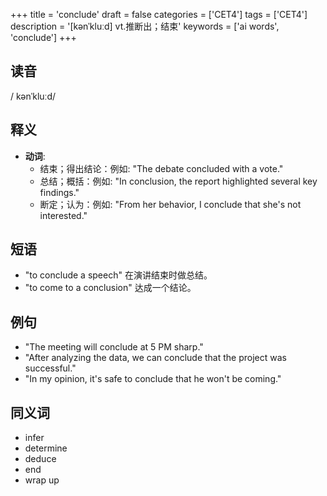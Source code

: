 +++
title = 'conclude'
draft = false
categories = ['CET4']
tags = ['CET4']
description = '[kənˈkluːd] vt.推断出；结束'
keywords = ['ai words', 'conclude']
+++

## 读音
/ kənˈkluːd/

## 释义
- **动词**:
  - 结束；得出结论：例如: "The debate concluded with a vote."
  - 总结；概括：例如: "In conclusion, the report highlighted several key findings."
  - 断定；认为：例如: "From her behavior, I conclude that she's not interested."

## 短语
- "to conclude a speech" 在演讲结束时做总结。
- "to come to a conclusion" 达成一个结论。

## 例句
- "The meeting will conclude at 5 PM sharp."
- "After analyzing the data, we can conclude that the project was successful."
- "In my opinion, it's safe to conclude that he won't be coming."

## 同义词
- infer
- determine
- deduce
- end
- wrap up
